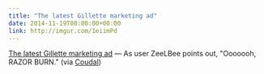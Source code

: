 ```yaml
---
title: "The latest Gillette marketing ad"
date: 2014-11-19T00:00:00+00:00
link: http://imgur.com/1eiimPd
---
```

[The latest Gillette marketing ad](http://imgur.com/1eiimPd) &mdash; 
 As user ZeeLBee points out, "Ooooooh, RAZOR BURN." (via [Coudal](http://coudal.com/archives/2014/11/keep_it_simple.php))
